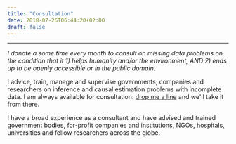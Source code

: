 ```yaml
---
title: "Consultation"
date: 2018-07-26T06:44:20+02:00
draft: false
---
```


---

*I donate a some time every month to consult on missing data problems on the condition that it 1) helps humanity and/or the environment, AND 2) ends up to be openly accessible or in the public domain.*

I advice, train, manage and supervise governments, companies and researchers on inference and causal estimation problems with incomplete data. I am always available for consultation: [drop me a line](mailto:g.vink@uu.nl) and we'll take it from there.

I have a broad experience as a consultant and have advised and trained government bodies, for-profit companies and institutions, NGOs, hospitals, universities and fellow researchers across the globe. 

